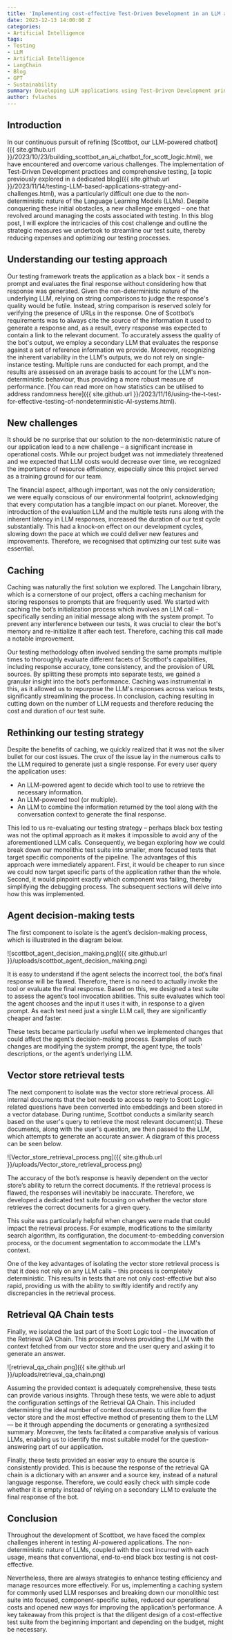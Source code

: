 ```yaml
---
title: 'Implementing cost-effective Test-Driven Development in an LLM application'
date: 2023-12-13 14:00:00 Z
categories:
- Artificial Intelligence
tags:
- Testing
- LLM
- Artificial Intelligence
- LangChain
- Blog
- GPT
- Sustainability
summary: Developing LLM applications using Test-Driven Development principles can be expensive due to the incurred cost of every usage. In this post, we discussed how our attempt to tackle the inherit non-deterministic nature of LLMs increased our operational costs and the techniques we employed to minimise them.  
author: fvlachos
---
```


## **Introduction**
In our continuous pursuit of refining [Scottbot, our LLM-powered chatbot]({{ site.github.url }}/2023/10/23/building_scottbot_an_ai_chatbot_for_scott_logic.html), we have encountered and overcome various challenges. The implementation of Test-Driven Development practices and comprehensive testing, [a topic previously explored in a dedicated blog]({{ site.github.url }}/2023/11/14/testing-LLM-based-applications-strategy-and-challenges.html), was a particularly difficult one due to the non-deterministic nature of the Language Learning Models (LLMs). Despite conquering these initial obstacles, a new challenge emerged – one that revolved around managing the costs associated with testing. In this blog post, I will explore the intricacies of this cost challenge and outline the strategic measures we undertook to streamline our test suite, thereby reducing expenses and optimizing our testing processes.

## **Understanding our testing approach**
Our testing framework treats the application as a black box - it sends a prompt and evaluates the final response without considering how that response was generated. Given the non-deterministic nature of the underlying LLM, relying on string comparisons to judge the response's quality would be futile. Instead, string comparison is reserved solely for verifying the presence of URLs in the response. One of Scottbot’s requirements was to always cite the source of the information it used to generate a response and, as a result, every response was expected to contain a link to the relevant document. To accurately assess the quality of the bot's output, we employ a secondary LLM that evaluates the response against a set of reference information we provide. Moreover, recognizing the inherent variability in the LLM's outputs, we do not rely on single-instance testing. Multiple runs are conducted for each prompt, and the results are assessed on an average basis to account for the LLM's non-deterministic behaviour, thus providing a more robust measure of performance. [You can read more on how statistics can be utilised to address randomness here]({{ site.github.url }}/2023/11/16/using-the-t-test-for-effective-testing-of-nondeterministic-AI-systems.html). 

## **New challenges**
It should be no surprise that our solution to the non-deterministic nature of our application lead to a new challenge – a significant increase in operational costs. While our project budget was not immediately threatened and we expected that LLM costs would decrease over time, we recognized the importance of resource efficiency, especially since this project served as a training ground for our team. 

The financial aspect, although important, was not the only consideration; we were equally conscious of our environmental footprint, acknowledging that every computation has a tangible impact on our planet. Moreover, the introduction of the evaluation LLM and the multiple tests runs along with the inherent latency in LLM responses, increased the duration of our test cycle substantially. This had a knock-on effect on our development cycles, slowing down the pace at which we could deliver new features and improvements. Therefore, we recognised that optimizing our test suite was essential. 

## **Caching**
Caching was naturally the first solution we explored. The Langchain library, which is a cornerstone of our project, offers a caching mechanism for storing responses to prompts that are frequently used. We started with caching the bot’s initialization process which involves an LLM call – specifically sending an initial message along with the system prompt. To prevent any interference between our tests, it was crucial to clear the bot's memory and re-initialize it after each test. Therefore, caching this call made a notable improvement. 

Our testing methodology often involved sending the same prompts multiple times to thoroughly evaluate different facets of Scottbot's capabilities, including response accuracy, tone consistency, and the provision of URL sources. By splitting these prompts into separate tests, we gained a granular insight into the bot’s performance. Caching was instrumental in this, as it allowed us to repurpose the LLM's responses across various tests, significantly streamlining the process. In conclusion, caching resulting in cutting down on the number of LLM requests and therefore reducing the cost and duration of our test suite. 

## **Rethinking our testing strategy**
Despite the benefits of caching, we quickly realized that it was not the silver bullet for our cost issues. The crux of the issue lay in the numerous calls to the LLM required to generate just a single response. For every user query the application uses: 

* An LLM-powered agent to decide which tool to use to retrieve the necessary information. 
* An LLM-powered tool (or multiple). 
* An LLM to combine the information returned by the tool along with the conversation context to generate the final response. 

This led to us re-evaluating our testing strategy – perhaps black box testing was not the optimal approach as it makes it impossible to avoid any of the aforementioned LLM calls. Consequently, we began exploring how we could break down our monolithic test suite into smaller, more focused tests that target specific components of the pipeline. The advantages of this approach were immediately apparent. First, it would be cheaper to run since we could now target specific parts of the application rather than the whole. Second, it would pinpoint exactly which component was failing, thereby simplifying the debugging process. The subsequent sections will delve into how this was implemented. 

## **Agent decision-making tests**
The first component to isolate is the agent’s decision-making process, which is illustrated in the diagram below. 

![scottbot_agent_decision_making.png]({{ site.github.url }}/uploads/scottbot_agent_decision_making.png)

It is easy to understand if the agent selects the incorrect tool, the bot’s final response will be flawed. Therefore, there is no need to actually invoke the tool or evaluate the final response. Based on this, we designed a test suite to assess the agent’s tool invocation abilities. This suite evaluates which tool the agent chooses and the input it uses it with, in response to a given prompt. As each test need just a single LLM call, they are significantly cheaper and faster. 

These tests became particularly useful when we implemented changes that could affect the agent’s decision-making process. Examples of such changes are modifying the system prompt, the agent type, the tools' descriptions, or the agent’s underlying LLM.  

## **Vector store retrieval tests**
The next component to isolate was the vector store retrieval process. All internal documents that the bot needs to access to reply to Scott Logic-related questions have been converted into embeddings and been stored in a vector database. During runtime, Scottbot conducts a similarity search based on the user's query to retrieve the most relevant document(s). These documents, along with the user's question, are then passed to the LLM, which attempts to generate an accurate answer. A diagram of this process can be seen below.

![Vector_store_retrieval_process.png]({{ site.github.url }}/uploads/Vector_store_retrieval_process.png)

The accuracy of the bot’s response is heavily dependent on the vector store’s ability to return the correct documents. If the retrieval process is flawed, the responses will inevitably be inaccurate. Therefore, we developed a dedicated test suite focusing on whether the vector store retrieves the correct documents for a given query.  

This suite was particularly helpful when changes were made that could impact the retrieval process. For example, modifications to the similarity search algorithm, its configuration, the document-to-embedding conversion process, or the document segmentation to accommodate the LLM's context. 

One of the key advantages of isolating the vector store retrieval process is that it does not rely on any LLM calls – this process is completely deterministic. This results in tests that are not only cost-effective but also rapid, providing us with the ability to swiftly identify and rectify any discrepancies in the retrieval process.  

## **Retrieval QA Chain tests**
Finally, we isolated the last part of the Scott Logic tool – the invocation of the Retrieval QA Chain. This process involves providing the LLM with the context fetched from our vector store and the user query and asking it to generate an answer.

![retrieval_qa_chain.png]({{ site.github.url }}/uploads/retrieval_qa_chain.png)

Assuming the provided context is adequately comprehensive, these tests can provide various insights. Through these tests, we were able to adjust the configuration settings of the Retrieval QA Chain. This included determining the ideal number of context documents to utilize from the vector store and the most effective method of presenting them to the LLM — be it through appending the documents or generating a synthesized summary. Moreover, the tests facilitated a comparative analysis of various LLMs, enabling us to identify the most suitable model for the question-answering part of our application. 

Finally, these tests provided an easier way to ensure the source is consistently provided. This is because the response of the retrieval QA chain is a dictionary with an answer and a source key, instead of a natural language response. Therefore, we could easily check with simple code whether it is empty instead of relying on a secondary LLM to evaluate the final response of the bot. 

## **Conclusion**
Throughout the development of Scottbot, we have faced the complex challenges inherent in testing AI-powered applications. The non-deterministic nature of LLMs, coupled with the cost incurred with each usage, means that conventional, end-to-end black box testing is not cost-effective. 

Nevertheless, there are always strategies to enhance testing efficiency and manage resources more effectively. For us, implementing a caching system for commonly used LLM responses and breaking down our monolithic test suite into focused, component-specific suites, reduced our operational costs and opened new ways for improving the application’s performance. A key takeaway from this project is that the diligent design of a cost-effective test suite from the beginning important and depending on the budget, might be necessary. 
